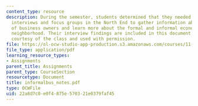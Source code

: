 ```yaml
---
content_type: resource
description: During the semester, students determined that they needed to conduct
  interviews and focus groups in the North End to gather information about the perspective
  of business owners and learn more about the formal and informal economies of the
  neighborhood. Their interview findings are included in this document. All work is
  courtesy of the class and used with permission.
file: https://ol-ocw-studio-app-production.s3.amazonaws.com/courses/11-945-springfield-studio-fall-2005/22a8d7c0e0f4875e570321e0379faf45_informalbus_notes.pdf
file_type: application/pdf
learning_resource_types:
- Assignments
parent_title: Assignments
parent_type: CourseSection
resourcetype: Document
title: informalbus_notes.pdf
type: OCWFile
uid: 22a8d7c0-e0f4-875e-5703-21e0379faf45
---
```

